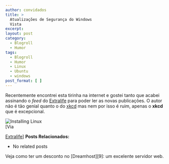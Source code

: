 ```yaml
---
author: convidados
title: >
  Atualizações de Segurança do Windows
  Vista
excerpt:
layout: post
category:
  - Blogroll
  - Humor
tags:
  - Blogroll
  - Humor
  - Linux
  - Ubuntu
  - windows
post_format: [ ]
---
```

Recentemente encontrei esta tirinha na internet e gostei tanto que acabei assinando o *feed* do [Extralife][1] para poder ler as novas publicações. O autor não é tão genial quanto o do [xkcd][2] mas nem por isso é ruim, apenas o **xkcd** que é excepcional.



  
![Installing Linux][3]  
 [Via 

[Extralife][4]] 
**Posts Relacionados:** 
*   No related posts










Veja como ter um desconto no [Dreamhost][9]: um excelente servidor web.

 [1]: http://myextralife.com
 [2]: http://vidageek.net/2007/04/21/webcomics-para-geeks-xkcd/ "Webcomics para Geeks: xkcd"
 [3]: http://www.myextralife.com/strips/05-03-2007.jpg
 [4]: http://myextralife.com/archive.php?date=2007-05-03





